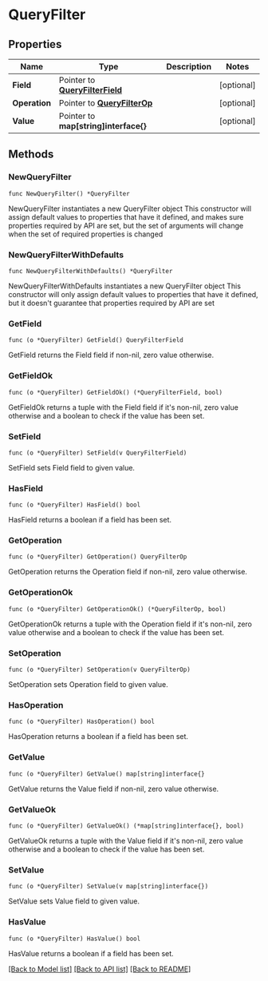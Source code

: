 # QueryFilter

## Properties

Name | Type | Description | Notes
------------ | ------------- | ------------- | -------------
**Field** | Pointer to [**QueryFilterField**](QueryFilterField.md) |  | [optional] 
**Operation** | Pointer to [**QueryFilterOp**](QueryFilterOp.md) |  | [optional] 
**Value** | Pointer to **map[string]interface{}** |  | [optional] 

## Methods

### NewQueryFilter

`func NewQueryFilter() *QueryFilter`

NewQueryFilter instantiates a new QueryFilter object
This constructor will assign default values to properties that have it defined,
and makes sure properties required by API are set, but the set of arguments
will change when the set of required properties is changed

### NewQueryFilterWithDefaults

`func NewQueryFilterWithDefaults() *QueryFilter`

NewQueryFilterWithDefaults instantiates a new QueryFilter object
This constructor will only assign default values to properties that have it defined,
but it doesn't guarantee that properties required by API are set

### GetField

`func (o *QueryFilter) GetField() QueryFilterField`

GetField returns the Field field if non-nil, zero value otherwise.

### GetFieldOk

`func (o *QueryFilter) GetFieldOk() (*QueryFilterField, bool)`

GetFieldOk returns a tuple with the Field field if it's non-nil, zero value otherwise
and a boolean to check if the value has been set.

### SetField

`func (o *QueryFilter) SetField(v QueryFilterField)`

SetField sets Field field to given value.

### HasField

`func (o *QueryFilter) HasField() bool`

HasField returns a boolean if a field has been set.

### GetOperation

`func (o *QueryFilter) GetOperation() QueryFilterOp`

GetOperation returns the Operation field if non-nil, zero value otherwise.

### GetOperationOk

`func (o *QueryFilter) GetOperationOk() (*QueryFilterOp, bool)`

GetOperationOk returns a tuple with the Operation field if it's non-nil, zero value otherwise
and a boolean to check if the value has been set.

### SetOperation

`func (o *QueryFilter) SetOperation(v QueryFilterOp)`

SetOperation sets Operation field to given value.

### HasOperation

`func (o *QueryFilter) HasOperation() bool`

HasOperation returns a boolean if a field has been set.

### GetValue

`func (o *QueryFilter) GetValue() map[string]interface{}`

GetValue returns the Value field if non-nil, zero value otherwise.

### GetValueOk

`func (o *QueryFilter) GetValueOk() (*map[string]interface{}, bool)`

GetValueOk returns a tuple with the Value field if it's non-nil, zero value otherwise
and a boolean to check if the value has been set.

### SetValue

`func (o *QueryFilter) SetValue(v map[string]interface{})`

SetValue sets Value field to given value.

### HasValue

`func (o *QueryFilter) HasValue() bool`

HasValue returns a boolean if a field has been set.


[[Back to Model list]](../README.md#documentation-for-models) [[Back to API list]](../README.md#documentation-for-api-endpoints) [[Back to README]](../README.md)


